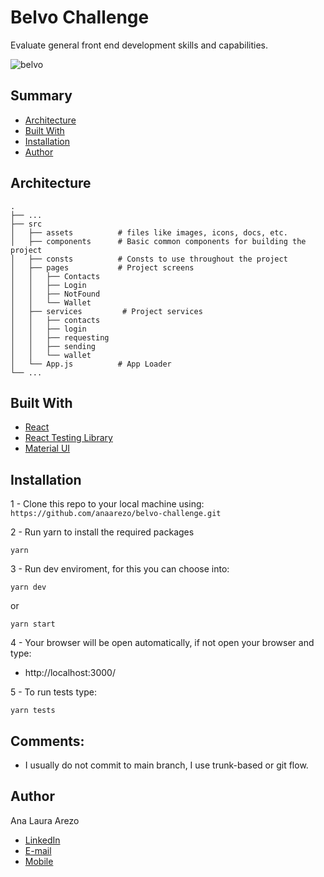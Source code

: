 # Belvo Challenge

Evaluate general front end development skills and capabilities.

![belvo](https://user-images.githubusercontent.com/13490305/147601927-9a34fc23-4acb-4415-9b2e-5e355dbc49cc.png)

## Summary

- [Architecture](#architecture)
- [Built With](#built-with)
- [Installation](#installation)
- [Author](#author)

## Architecture

    .
    ├── ...
    ├── src
    │   ├── assets          # files like images, icons, docs, etc.
    │   ├── components      # Basic common components for building the project
    │   ├── consts          # Consts to use throughout the project
    │   ├── pages           # Project screens
    │   │   ├── Contacts
    │   │   ├── Login
    │   │   ├── NotFound
    │   │   └── Wallet
    │   ├── services         # Project services
    │   │   ├── contacts
    │   │   ├── login
    │   │   ├── requesting
    │   │   ├── sending
    │   │   └── wallet
    │   └── App.js          # App Loader
    └── ...

## Built With

- [React](https://reactjs.org/)
- [React Testing Library](https://testing-library.com/docs/react-testing-library/intro/)
- [Material UI](https://mui.com/)

## Installation

1 - Clone this repo to your local machine using:
`https://github.com/anaarezo/belvo-challenge.git`

2 - Run yarn to install the required packages

```shell
yarn
```

3 - Run dev enviroment, for this you can choose into:

```shell
yarn dev
```

or

```shell
yarn start
```

4 - Your browser will be open automatically, if not open your browser and type:

- http://localhost:3000/

5 - To run tests type:

```shell
yarn tests
```

## Comments:

- I usually do not commit to main branch, I use trunk-based or git flow.

## Author

Ana Laura Arezo

- [LinkedIn](https://www.linkedin.com/in/anaarezo/)
- [E-mail](mailto:laura.arezo@gmail.com)
- [Mobile](tel:+5511948997452)
